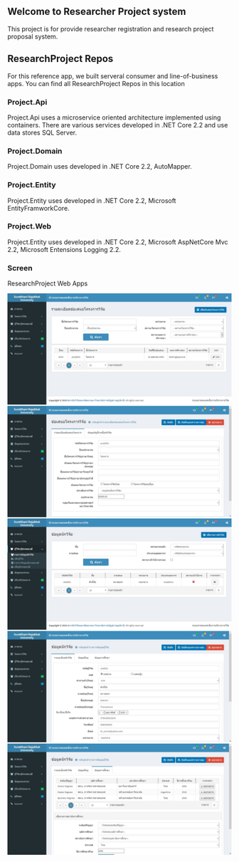 ## Welcome to Researcher Project system

This project is for provide researcher registration and research project proposal system.

## ResearchProject Repos

For this reference app, we built serveral consumer and line-of-business apps. You can find all ResearchProject Repos in this location 

### Project.Api
Project.Api uses a microservice oriented architecture implemented using containers. There are various services developed in .NET Core 2.2 and use data stores SQL Server.

### Project.Domain
Project.Domain uses developed in .NET Core 2.2, AutoMapper.

### Project.Entity
Project.Entity uses developed in .NET Core 2.2, Microsoft EntityFramworkCore.

### Project.Web
Project.Entity uses developed in .NET Core 2.2, Microsoft AspNetCore Mvc 2.2, Microsoft Entensions Logging 2.2.

### Screen
ResearchProject Web Apps

![Image](https://github.com/Sakchai/ResearchProject/blob/master/Document/Screen-1.jpg)
![Image](https://github.com/Sakchai/ResearchProject/blob/master/Document/Screen-2.jpg)
![Image](https://github.com/Sakchai/ResearchProject/blob/master/Document/Screen-3.jpg)
![Image](https://github.com/Sakchai/ResearchProject/blob/master/Document/Screen-4.jpg)
![Image](https://github.com/Sakchai/ResearchProject/blob/master/Document/Screen-5.jpg)